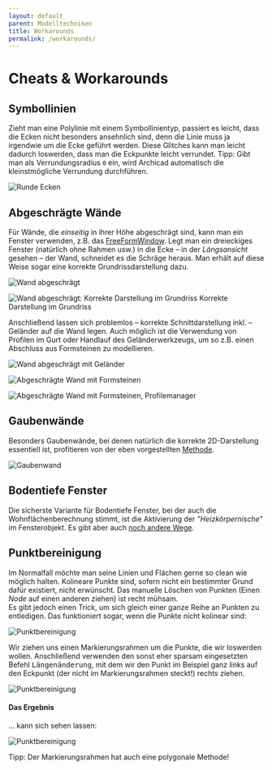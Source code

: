 ```yaml
---
layout: default
parent: Modelltechniken
title: Workarounds
permalink: /workarounds/
---
```

# Cheats & Workarounds

## Symbollinien
Zieht man eine Polylinie mit einem Symbollinientyp, passiert es leicht, dass die Ecken nicht besonders ansehnlich sind, denn die Linie muss ja irgendwie um die Ecke geführt werden. Diese Glitches kann man leicht dadurch loswerden, dass man die Eckpunkte leicht verrundet. Tipp: Gibt man als Verrundungsradius `0` ein, wird Archicad automatisch die kleinstmögliche Verrundung durchführen.

![Runde Ecken](../img/runde-polylinien-ecke.png)

## Abgeschrägte Wände
Für Wände, die _einseitig_ in ihrer Höhe abgeschrägt sind, kann man ein Fenster verwenden, z.B. das [FreeFormWindow](https://bimcomponents.com/GSM/Details/8405).
Legt man ein dreieckiges Fenster (natürlich ohne Rahmen usw.) in die Ecke – in der _Längsansicht_ gesehen – der Wand, schneidet es die Schräge heraus. Man erhält auf diese Weise sogar eine korrekte Grundrissdarstellung dazu.

![Wand abgeschrägt](../img/wand-schräg-1.png)

![Wand abgeschrägt: Korrekte Darstellung im Grundriss](../img/wand-schräg-2-grundriss.png)
    Korrekte Darstellung im Grundriss

Anschließend lassen sich problemlos – korrekte Schnittdarstellung inkl. – Geländer auf die Wand legen. Auch möglich ist die Verwendung von Profilen im Gurt oder Handlauf des Geländerwerkzeugs, um so z.B. einen Abschluss aus Formsteinen zu modellieren.

![Wand abgeschrägt mit Geländer](../img/wand-schräg-3-geländer.png)

![Abgeschrägte Wand mit Formsteinen](../img/wand-schräg-4-formstein.png)

![Abgeschrägte Wand mit Formsteinen, Profilemanager](../img/wand-schräg-5-profil.png)

## Gaubenwände
Besonders Gaubenwände, bei denen natürlich die korrekte 2D-Darstellung essentiell ist, profitieren von der eben vorgestellten [Methode](#abgeschrägte-wände).

![Gaubenwand](../img/wand-gaube.png)

## Bodentiefe Fenster
Die sicherste Variante für Bodentiefe Fenster, bei der auch die Wohnflächenberechnung stimmt, ist die Aktivierung der _"Heizkörpernische"_ im Fensterobjekt. Es gibt aber auch [noch andere Wege](https://hey-archicad.de/2019/11/22/bodentiefe-fenster/).

## Punktbereinigung
Im Normalfall möchte man seine Linien und Flächen gerne so clean wie möglich halten. Kolineare Punkte sind, sofern nicht ein bestimmter Grund dafür existiert, nicht erwünscht. Das manuelle Löschen von Punkten (Einen _Node_ auf einen anderen ziehen) ist recht mühsam.  
Es gibt jedoch einen Trick, um sich gleich einer ganze Reihe an Punkten zu entledigen. Das funktioniert sogar, wenn die Punkte nicht kolinear sind:

![Punktbereinigung](../img/punktbereinigung-1.png)

Wir ziehen uns einen Markierungsrahmen um die Punkte, die wir loswerden wollen. Anschließend verwenden den sonst eher sparsam eingesetzten Befehl <samp>Längenänderung</samp>, mit dem wir den Punkt im Beispiel ganz links auf den Eckpunkt (der nicht im Markierungsrahmen steckt!) rechts ziehen.

![Punktbereinigung](../img/punktbereinigung-2-howto.png)

#### Das Ergebnis
... kann sich sehen lassen:

![Punktbereinigung](../img/punktbereinigung-3-ergebnis.png)

Tipp: Der Markierungsrahmen hat auch eine polygonale Methode!

